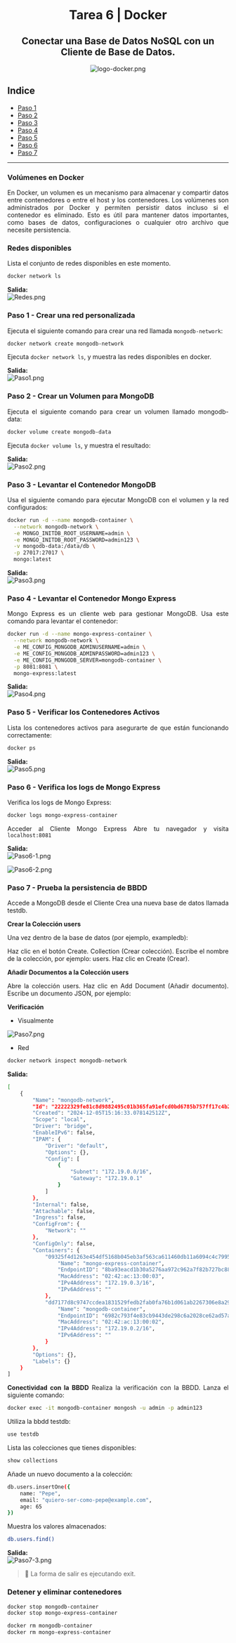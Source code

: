 <div align="center">

# **Tarea 6 | Docker**
## **Conectar una Base de Datos NoSQL con un Cliente de Base de Datos.**
  <img src="../img/docker-logo.png" alt="logo-docker.png"/>

</div>

<div align="justify">

## Indice
- [Paso 1](#1)
- [Paso 2](#2)
- [Paso 3](#3)
- [Paso 4](#4)
- [Paso 5](#5)
- [Paso 6](#6)
- [Paso 7](#7)

___

### Volúmenes en Docker 
En Docker, un volumen es un mecanismo para almacenar y compartir datos entre contenedores o entre el host y los contenedores. Los volúmenes son administrados por Docker y permiten persistir datos incluso si el contenedor es eliminado. Esto es útil para mantener datos importantes, como bases de datos, configuraciones o cualquier otro archivo que necesite persistencia.

### Redes disponibles
Lista el conjunto de redes disponibles en este momento.

```bash
docker network ls
```

**Salida:**   
<img src="../img/tarea6/Redes.png" alt="Redes.png"/>

### Paso 1 - Crear una red personalizada <a name="1"></a>
Ejecuta el siguiente comando para crear una red llamada ```mongodb-network```:

```bash
docker network create mongodb-network
```

Ejecuta ```docker network ls```, y muestra las redes disponibles en docker.

**Salida:**   
<img src="../img/tarea6/Paso1.png" alt="Paso1.png"/>

### Paso 2 - Crear un Volumen para MongoDB <a name="2"></a>
Ejecuta el siguiente comando para crear un volumen llamado mongodb-data:

```bash
docker volume create mongodb-data
```

Ejecuta ```docker volume ls```, y muestra el resultado:


**Salida:**   
<img src="../img/tarea6/Paso2.png" alt="Paso2.png"/>

### Paso 3 - Levantar el Contenedor MongoDB <a name="3"></a>
Usa el siguiente comando para ejecutar MongoDB con el volumen y la red configurados:

```bash
docker run -d --name mongodb-container \
  --network mongodb-network \
  -e MONGO_INITDB_ROOT_USERNAME=admin \
  -e MONGO_INITDB_ROOT_PASSWORD=admin123 \
  -v mongodb-data:/data/db \
  -p 27017:27017 \
  mongo:latest
```

**Salida:**   
<img src="../img/tarea6/Paso3.png" alt="Paso3.png"/>

### Paso 4 - Levantar el Contenedor Mongo Express <a name="4"></a>
Mongo Express es un cliente web para gestionar MongoDB. Usa este comando para levantar el contenedor:

```bash
docker run -d --name mongo-express-container \
  --network mongodb-network \
  -e ME_CONFIG_MONGODB_ADMINUSERNAME=admin \
  -e ME_CONFIG_MONGODB_ADMINPASSWORD=admin123 \
  -e ME_CONFIG_MONGODB_SERVER=mongodb-container \
  -p 8081:8081 \
  mongo-express:latest
```

**Salida:**   
<img src="../img/tarea6/Paso4.png" alt="Paso4.png"/>

### Paso 5 - Verificar los Contenedores Activos <a name="5"></a>
Lista los contenedores activos para asegurarte de que están funcionando correctamente:

```bash
docker ps
```

**Salida:**   
<img src="../img/tarea6/Paso5.png" alt="Paso5.png"/>

### Paso 6 - Verifica los logs de Mongo Express <a name="6"></a>
Verifica los logs de Mongo Express:

```bash
docker logs mongo-express-container
```

Acceder al Cliente Mongo Express Abre tu navegador y visita ```localhost:8081```

**Salida:**   
<img src="../img/tarea6/Paso6-1.png" alt="Paso6-1.png"/>   

<img src="../img/tarea6/Paso6-2.png" alt="Paso6-2.png"/>

### Paso 7 - Prueba la persistencia de BBDD <a name="7"></a>
Accede a MongoDB desde el Cliente Crea una nueva base de datos llamada testdb.

**Crear la Colección users**

Una vez dentro de la base de datos (por ejemplo, exampledb):

Haz clic en el botón Create.
Collection (Crear colección). Escribe el nombre de la colección, por ejemplo: users. Haz clic en Create (Crear).

**Añadir Documentos a la Colección users**

Abre la colección users.
Haz clic en Add Document (Añadir documento).
Escribe un documento JSON, por ejemplo:

**Verificación**  
- Visualmente 
<img src="../img/tarea6/Paso7.png" alt="Paso7.png"/>

- Red
```bash
docker network inspect mongodb-network
```

**Salida:**   
```bash
[
    {
        "Name": "mongodb-network",
        "Id": "22222329fe81c8d9882495c01b365fa91efcd0bd6785b757ff17c4b207d514f9",
        "Created": "2024-12-05T15:16:33.078142512Z",
        "Scope": "local",
        "Driver": "bridge",
        "EnableIPv6": false,
        "IPAM": {
            "Driver": "default",
            "Options": {},
            "Config": [
                {
                    "Subnet": "172.19.0.0/16",
                    "Gateway": "172.19.0.1"
                }
            ]
        },
        "Internal": false,
        "Attachable": false,
        "Ingress": false,
        "ConfigFrom": {
            "Network": ""
        },
        "ConfigOnly": false,
        "Containers": {
            "09325f4d1263e454df5168b045eb3af563ca611460db11a6094c4c79951b5b23": {
                "Name": "mongo-express-container",
                "EndpointID": "8ba93eacd1b30a5276aa972c962a7f82b727bc88d0d91ee5638868ebf75f19ca",
                "MacAddress": "02:42:ac:13:00:03",
                "IPv4Address": "172.19.0.3/16",
                "IPv6Address": ""
            },
            "dd7177d8c9747ccdea1831529fedb2fab0fa76b1d061ab2267306e8a29bf10d5": {
                "Name": "mongodb-container",
                "EndpointID": "6982c793f4e83cb9443de298c6a2028ce62ad57a29a852f13a7e3cd55a19f54d",
                "MacAddress": "02:42:ac:13:00:02",
                "IPv4Address": "172.19.0.2/16",
                "IPv6Address": ""
            }
        },
        "Options": {},
        "Labels": {}
    }
]
```

**Conectividad con la BBDD**
Realiza la verificación con la BBDD. Lanza el siguiente comando:
```bash
docker exec -it mongodb-container mongosh -u admin -p admin123
```
Utiliza la bbdd testdb:
```bash
use testdb
```
Lista las colecciones que tienes disponibles:
```bash
show collections
```
Añade un nuevo documento a la colección:
```bash
db.users.insertOne({
    name: "Pepe",
    email: "quiero-ser-como-pepe@example.com",
    age: 65
})
```
Muestra los valores almacenados:
```bash
db.users.find()
```

**Salida:**   
<img src="../img/tarea6/Paso7-3.png" alt="Paso7-3.png"/>

> :memo: La forma de salir es ejecutando exit.

### Detener y eliminar contenedores
```bash
docker stop mongodb-container
docker stop mongo-express-container

docker rm mongodb-container
docker rm mongo-express-container
```

</div>